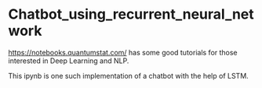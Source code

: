 # Chatbot_using_recurrent_neural_network

https://notebooks.quantumstat.com/ has some good tutorials for those interested in Deep Learning and NLP.

This ipynb is one such implementation of a chatbot with the help of LSTM.
